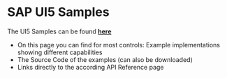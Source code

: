# SAP UI5 Samples

The UI5 Samples can be found [**here**](https://sapui5.hana.ondemand.com/#/controls)

- On this page you can find for most controls:
Example implementations showing different capabilities
- The Source Code of the examples (can also be downloaded)
- Links directly to the according API Reference page
